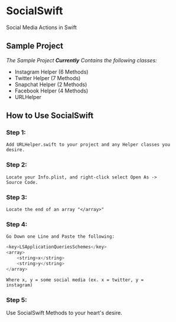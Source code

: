 # SocialSwift
Social Media Actions in Swift

## Sample Project
<i>The Sample Project <b>Currently</b> Contains the following classes:</i>
* Instagram Helper (6 Methods)
* Twitter Helper (7 Methods)
* Snapchat Helper (2 Methods)
* Facebook Helper (4 Methods)
* URLHelper

## How to Use SocialSwift
### Step 1:
<code>Add URLHelper.swift to your project and any Helper classes you desire.</code>
### Step 2:
<code>Locate your Info.plist, and right-click select Open As -> Source Code.</code>
### Step 3:
<code>Locate the end of an array "\</array>"</code>
### Step 4:
<code>Go Down one Line and Paste the following:</code></br>
```swift
<key>LSApplicationQueriesSchemes</key>
<array>
    <string>x</string>
    <string>y</string>
</array>
```
<code>Where x, y = some social media (ex. x = twitter, y = instagram)</code>
### Step 5:
Use SocialSwift Methods to your heart's desire.

